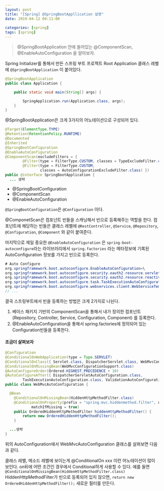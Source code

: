 ```yaml
---
layout: post
title: "[Spring] @SpringBootAppllication 설명"
date: 2019-04-12 09:11:00
 
categories: [spring]
tags: [spring]
---
```


> @SpringBootApplication 안에 들어있는 @ComponentScan, @EnableAutoConfiguration 을 알아보자.

Spring Initializer를 통해서 만든 스프링 부트 프로젝트 Root Application 클래스 레벨에 `@SpringBootApplication` 이 붙어있다.

```java
@SpringBootApplication
public class Application {

    public static void main(String[] args) {

        SpringApplication.run(Application.class, args);
    }
}

```

@SpringBootApplication은 크게 3가지의 어노테이션으로 구성되어 있다.

```java
@Target(ElementType.TYPE)
@Retention(RetentionPolicy.RUNTIME)
@Documented
@Inherited
@SpringBootConfiguration
@EnableAutoConfiguration
@ComponentScan(excludeFilters = {
        @Filter(type = FilterType.CUSTOM, classes = TypeExcludeFilter.class),
        @Filter(type = FilterType.CUSTOM,
                classes = AutoConfigurationExcludeFilter.class) })
public @interface SpringBootApplication {
  ... 생략
```

- @SpringBootConfiguration
- @ComponentScan
- @EnableAutoConfiguration

`@SpringBootConfiguration`은 `@Configuration` 이다.

@ComponetScan은 컴포넌트 빈들을 스캐닝해서 빈으로 등록해주는 역할을 한다. 컴포넌트에 해당하는 빈들은 클래스 레벨에 `@RestController`, `@Service`, `@Repository`, `@Configuration`, `@Component` 와 같이 붙여준다.

마지막으로 제일 중요한 `@EnableAutoConfiguration` 은 `spring-boot-autoconfigure`라는 라이브러리에서 `spring.factories` 라는 메타정보에 기록된 AutoConfiguration 정보를 가지고 빈으로 등록한다.

```java
# Auto Configure
org.springframework.boot.autoconfigure.EnableAutoConfiguration=\
org.springframework.boot.autoconfigure.security.oauth2.resource.servlet.OAuth2ResourceServerAutoConfiguration,\
org.springframework.boot.autoconfigure.security.oauth2.resource.reactive.ReactiveOAuth2ResourceServerAutoConfiguration,\
org.springframework.boot.autoconfigure.task.TaskExecutionAutoConfiguration,\
org.springframework.boot.autoconfigure.webservices.client.WebServiceTemplateAutoConfiguration
// ...
```

결국 스프링부트에서 빈을 등록하는 방법은 크게 2가지로 나뉜다.

1. 베이스 패키지 기반의 ComponentScan을 통해서 내가 정의한 컴포넌트(Repository, Controller, Service, Configuration, Component) 를 등록한다.
2. @EnableAutoConfiguration을 통해서 spring.factories에 정의되어 있는 Configuration빈들을 등록한다.

#### 조금더 살펴보자

```java
@Configuration
@ConditionalOnWebApplication(type = Type.SERVLET)
@ConditionalOnClass({ Servlet.class, DispatcherServlet.class, WebMvcConfigurer.class })
@ConditionalOnMissingBean(WebMvcConfigurationSupport.class)
@AutoConfigureOrder(Ordered.HIGHEST_PRECEDENCE + 10)
@AutoConfigureAfter({ DispatcherServletAutoConfiguration.class,
        TaskExecutionAutoConfiguration.class, ValidationAutoConfiguration.class })
public class WebMvcAutoConfiguration {

  @Bean
    @ConditionalOnMissingBean(HiddenHttpMethodFilter.class)
    @ConditionalOnProperty(prefix = "spring.mvc.hiddenmethod.filter", name = "enabled",
            matchIfMissing = true)
    public OrderedHiddenHttpMethodFilter hiddenHttpMethodFilter() {
        return new OrderedHiddenHttpMethodFilter();
    }

  ...생략
}
```

위의 AutoConfiguration에서 WebMvcAutoConfiguration 클래스를 살펴보면 다음과 같다.

클래스 레벨, 메소드 레벨에 보이는게 @ConditionalOn xxx 이런 어노테이션이 많이 보인다. on뒤에 어떤 조건인 경우에서 Conditional하게 사용할 수 있다. 예를 들면 `@ConditionalOnMissingBean(HiddenHttpMethodFilter.class)` HiddenHttpMethodFilter가 빈으로 등록되어 있지 않으면, `return new OrderedHiddenHttpMethodFilter();` 새로운 필터를 만든다.
